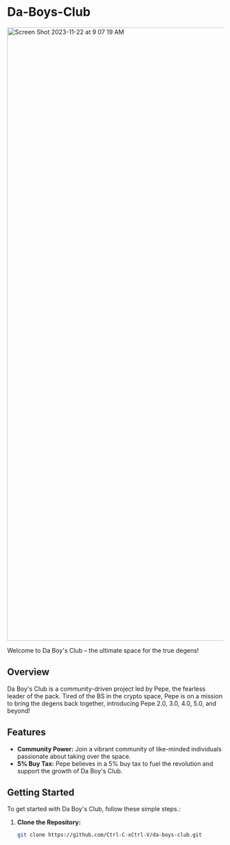 # Da-Boys-Club

<img width="1425" alt="Screen Shot 2023-11-22 at 9 07 19 AM" src="https://github.com/Ctrl-C-xCtrl-V/Da-Boys-Club/assets/80783021/c196de4d-911c-43ad-8319-630ac6aff927">

Welcome to Da Boy's Club – the ultimate space for the true degens!

## Overview

Da Boy's Club is a community-driven project led by Pepe, the fearless leader of the pack. Tired of the BS in the crypto space, Pepe is on a mission to bring the degens back together, introducing Pepe 2.0, 3.0, 4.0, 5.0, and beyond!

## Features

- **Community Power:** Join a vibrant community of like-minded individuals passionate about taking over the space.
- **5% Buy Tax:** Pepe believes in a 5% buy tax to fuel the revolution and support the growth of Da Boy's Club.

## Getting Started

To get started with Da Boy's Club, follow these simple steps.:

1. **Clone the Repository:**
   ```bash
   git clone https://github.com/Ctrl-C-xCtrl-V/da-boys-club.git
